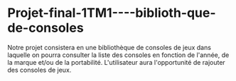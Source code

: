 # Projet-final-1TM1----biblioth-que-de-consoles
Notre projet consistera en une bibliothèque de consoles de jeux dans laquelle on pourra consulter la liste des consoles en fonction de l'année, de la marque et/ou de la portabilité. L'utilisateur aura l'opportunité de rajouter des consoles de jeux.

